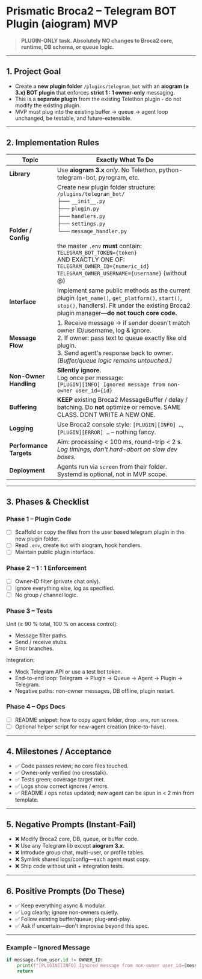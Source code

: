 # **Prismatic Broca2 – Telegram BOT Plugin (aiogram) MVP**

> **PLUGIN-ONLY task. Absolutely NO changes to Broca2 core, runtime, DB schema, or queue logic.**

---

## 1. Project Goal

* Create a **new plugin folder** `/plugins/telegram_bot` with an **aiogram (≥ 3.x) BOT plugin** that enforces **strict 1 : 1 owner-only** messaging.
* This is a **separate plugin** from the existing Telethon plugin - do not modify the existing plugin.
* MVP must plug into the existing buffer → queue → agent loop unchanged, be testable, and future-extensible.

---

## 2. Implementation Rules

| Topic                   | Exactly What To Do                                                                                                                                                                                                    |
| ----------------------- | --------------------------------------------------------------------------------------------------------------------------------------------------------------------------------------------------------------------- |
| **Library**             | Use **aiogram 3.x** *only*. No Telethon, python-telegram-bot, pyrogram, etc.                                                                                                                                          |
| **Folder / Config**     | Create new plugin folder structure:<br>`/plugins/telegram_bot/`<br>├── `__init__.py`<br>├── `plugin.py`<br>├── `handlers.py`<br>├── `settings.py`<br>└── `message_handler.py`<br><br>the master `.env` **must** contain:<br>`TELEGRAM_BOT_TOKEN={token}`<br>AND EXACTLY ONE OF:<br>`TELEGRAM_OWNER_ID={numeric_id}`<br>`TELEGRAM_OWNER_USERNAME={username}` (without @)                                              |
| **Interface**           | Implement same public methods as the current plugin (`get_name()`, `get_platform()`, `start()`, `stop()`, handlers). Fit under the existing Broca2 plugin manager—**do not touch core code.**                         |
| **Message Flow**        | 1. Receive message → if sender doesn't match owner ID/username, log & ignore.<br>2. If owner: pass text to queue exactly like old plugin.<br>3. Send agent's response back to owner.<br>*(Buffer/queue logic remains untouched.)* |
| **Non-Owner Handling**  | **Silently ignore.**<br>Log once per message:<br>`[PLUGIN][INFO] Ignored message from non-owner user_id={id}`                                                                                                         |
| **Buffering**           | **KEEP** existing Broca2 MessageBuffer / delay / batching. Do **not** optimize or remove. SAME CLASS. DONT WRITE A NEW ONE.                                                                                                                             |
| **Logging**             | Use Broca2 console style: `[PLUGIN][INFO] …`, `[PLUGIN][ERROR] …` – nothing fancy.                                                                                                                                    |
| **Performance Targets** | Aim: processing < 100 ms, round-trip < 2 s. *Log timings; don't hard-abort on slow dev boxes.*                                                                                                                        |
| **Deployment**          | Agents run via `screen` from their folder. Systemd is optional, not in MVP scope.                                                                                                                                     |

---

## 3. Phases & Checklist

### Phase 1 – Plugin Code

* [ ] Scaffold or copy the files from the user based telegram plugin in the new plugin folder.
* [ ] Read `.env`, create `Bot` with aiogram, hook handlers.
* [ ] Maintain public plugin interface.

### Phase 2 – 1 : 1 Enforcement

* [ ] Owner-ID filter (private chat only).
* [ ] Ignore everything else, log as specified.
* [ ] No group / channel logic.

### Phase 3 – Tests

Unit (≥ 90 % total, 100 % on access control):

* Message filter paths.
* Send / receive stubs.
* Error branches.

Integration:

* Mock Telegram API or use a test bot token.
* End-to-end loop: Telegram → Plugin → Queue → Agent → Plugin → Telegram.
* Negative paths: non-owner messages, DB offline, plugin restart.

### Phase 4 – Ops Docs

* [ ] README snippet: how to copy agent folder, drop `.env`, run `screen`.
* [ ] Optional helper script for new-agent creation (nice-to-have).

---

## 4. Milestones / Acceptance

* ✅ Code passes review; no core files touched.
* ✅ Owner-only verified (no crosstalk).
* ✅ Tests green; coverage target met.
* ✅ Logs show correct ignores / errors.
* ✅ README / ops notes updated; new agent can be spun in < 2 min from template.

---

## 5. Negative Prompts (Instant-Fail)

* ❌ Modify Broca2 core, DB, queue, or buffer code.
* ❌ Use any Telegram lib except **aiogram 3.x**.
* ❌ Introduce group chat, multi-user, or profile tables.
* ❌ Symlink shared logs/config—each agent must copy.
* ❌ Ship code without unit + integration tests.

---

## 6. Positive Prompts (Do These)

* ✅ Keep everything async & modular.
* ✅ Log clearly; ignore non-owners quietly.
* ✅ Follow existing buffer/queue; plug-and-play.
* ✅ Ask if uncertain—don't improvise beyond this spec.

---

### Example – Ignored Message

```python
if message.from_user.id != OWNER_ID:
    print(f"[PLUGIN][INFO] Ignored message from non-owner user_id={message.from_user.id}")
    return
```

